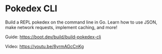 # Pokedex CLI

Build a REPL pokedex on the command line in Go. Learn how to use JSON, make network requests, implement caching, and more!

Guide: https://boot.dev/build/build-pokedex-cli

Video: https://youtu.be/8yrmAGcCnKg

